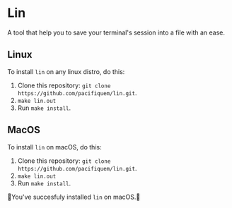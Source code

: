 # Lin

A tool that help you to save your terminal's session into a file with an ease.

## Linux

To install ``lin`` on any linux distro, do this:

1. Clone this repository: ```git clone https://github.com/pacifiquem/lin.git```.
2. ``make lin.out``
3. Run ``make install``.

## MacOS

To install ``lin`` on macOS, do this:

1. Clone this repository: ```git clone https://github.com/pacifiquem/lin.git```.
2. ``make lin.out``
3. Run ``make install``.

🎉You've succesfuly installed ```lin``` on macOS.🎉
